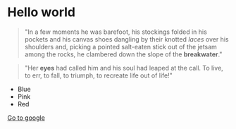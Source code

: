 # Hello world

> "In a few moments he was barefoot, his stockings folded in his pockets and his
  canvas shoes dangling by their knotted _laces_ over his shoulders and, picking a
  pointed salt-eaten stick out of the jetsam among the rocks, he clambered down
  the slope of the **breakwater**."

> "Her **eyes** had called him and his soul had leaped at the call. To live, to err, to fall, to triumph, to recreate life out of life!"

* Blue
* Pink
* Red

[Go to google](www.google.com)
